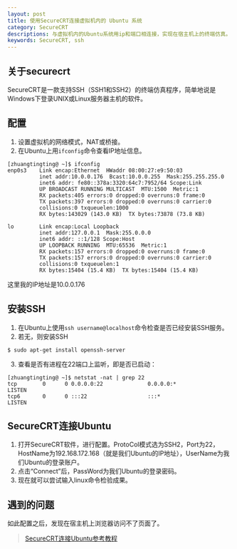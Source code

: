 ```yaml
---
layout: post
title: 使用SecureCRT连接虚拟机内的 Ubuntu 系统
category: SecureCRT
descriptions: 与虚拟机内的Ubuntu系统用ip和端口相连接，实现在宿主机上的终端仿真。
keywords: SecureCRT, ssh
---
```


## 关于securecrt
SecureCRT是一款支持SSH（SSH1和SSH2）的终端仿真程序，简单地说是Windows下登录UNIX或Linux服务器主机的软件。

<!-- more --> 

## 配置
1. 设置虚拟机的网络模式，NAT或桥接。
2. 在Ubuntu上用`ifconfig`命令查看IP地址信息。
```
[zhuangtingting@ ~]$ ifconfig
enp0s3    Link encap:Ethernet  HWaddr 08:00:27:e9:50:03  
          inet addr:10.0.0.176  Bcast:10.0.0.255  Mask:255.255.255.0
          inet6 addr: fe80::378a:3320:64c7:7952/64 Scope:Link
          UP BROADCAST RUNNING MULTICAST  MTU:1500  Metric:1
          RX packets:405 errors:0 dropped:0 overruns:0 frame:0
          TX packets:397 errors:0 dropped:0 overruns:0 carrier:0
          collisions:0 txqueuelen:1000 
          RX bytes:143029 (143.0 KB)  TX bytes:73878 (73.8 KB)

lo        Link encap:Local Loopback  
          inet addr:127.0.0.1  Mask:255.0.0.0
          inet6 addr: ::1/128 Scope:Host
          UP LOOPBACK RUNNING  MTU:65536  Metric:1
          RX packets:157 errors:0 dropped:0 overruns:0 frame:0
          TX packets:157 errors:0 dropped:0 overruns:0 carrier:0
          collisions:0 txqueuelen:1 
          RX bytes:15404 (15.4 KB)  TX bytes:15404 (15.4 KB)
```
这里我的IP地址是10.0.0.176

## 安装SSH
1. 在Ubuntu上使用`ssh username@localhost`命令检查是否已经安装SSH服务。
2. 若无，则安装SSH
```
$ sudo apt-get install openssh-server
```
3. 查看是否有进程在22端口上监听，即是否已启动：
```
[zhuangtingting@ ~]$ netstat -nat | grep 22
tcp        0      0 0.0.0.0:22              0.0.0.0:*               LISTEN     
tcp6       0      0 :::22                   :::*                    LISTEN 
```
## SecureCRT连接Ubuntu
1. 打开SecureCRT软件，进行配置。ProtoCol模式选为SSH2，Port为22，HostName为192.168.172.168（就是我们Ubuntu的IP地址），UserName为我们Ubuntu的登录账户。
2. 点击“Connect”后，PassWord为我们Ubuntu的登录密码。
3. 现在就可以尝试输入linux命令检验成果。
## 遇到的问题
如此配置之后，发现在宿主机上浏览器访问不了页面了。
> [SecureCRT连接Ubuntu参考教程](http://www.linuxidc.com/Linux/2015-05/117048.htm)
